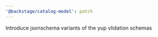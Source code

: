 ```yaml
---
'@backstage/catalog-model': patch
---
```


Introduce jsonschema variants of the yup vlidation schemas
